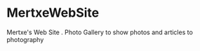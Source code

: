 MertxeWebSite
=============

Mertxe's Web Site . Photo Gallery to show photos and articles to photography